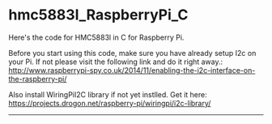 # hmc5883l_RaspberryPi_C
Here's the code for HMC5883l in C for Raspberry Pi. 

Before you start using this code, make sure you have already setup I2c on your Pi.
If not
please visit the following link and do it right away.: http://www.raspberrypi-spy.co.uk/2014/11/enabling-the-i2c-interface-on-the-raspberry-pi/

Also install WiringPiI2C library if not yet instlled. Get it here: https://projects.drogon.net/raspberry-pi/wiringpi/i2c-library/

***********************************************************************************************************************************




